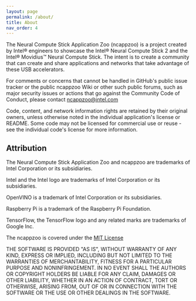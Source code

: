 ```yaml
---
layout: page
permalink: /about/
title: About
nav_order: 4
---
```


The Neural Compute Stick Application Zoo (ncappzoo) is a project created by Intel&reg; engineers to showcase the Intel&reg; Neural Compute Stick 2 and the Intel&reg; Movidius&trade; Neural Compute Stick. The intent is to create a community that can create and share applications and networks that take advantage of these USB accelerators. 

For comments or concerns that cannot be handled in GitHub's public issue tracker or the public ncappzoo Wiki or other such public forums, such as major security issues or actions that go against the Community Code of Conduct, please contact [ncappzoo@intel.com](mailto:ncappzoo@intel.com)

Code, content, and network information rights are retained by their original owners, unless otherwise noted in the individual application's license or README. Some code may not be licensed for commercial use or reuse - see the individual code's license for more information.

## Attribution

The Neural Compute Stick Application Zoo and ncappzoo are trademarks of Intel Corporation or its subsidiaries.

Intel and the Intel logo are trademarks of Intel Corporation or its subsidiaries.

OpenVINO is a trademark of Intel Corporation or its subsidiaries.

Raspberry Pi is a trademark of the Raspberry Pi Foundation.

TensorFlow, the TensorFlow logo and any related marks are trademarks of Google Inc.

The ncappzoo is covered under the [MIT License](https://opensource.org/licenses/MIT)

THE SOFTWARE IS PROVIDED "AS IS", WITHOUT WARRANTY OF ANY KIND,
EXPRESS OR IMPLIED, INCLUDING BUT NOT LIMITED TO THE WARRANTIES OF
MERCHANTABILITY, FITNESS FOR A PARTICULAR PURPOSE AND
NONINFRINGEMENT. IN NO EVENT SHALL THE AUTHORS OR COPYRIGHT HOLDERS BE
LIABLE FOR ANY CLAIM, DAMAGES OR OTHER LIABILITY, WHETHER IN AN ACTION
OF CONTRACT, TORT OR OTHERWISE, ARISING FROM, OUT OF OR IN CONNECTION
WITH THE SOFTWARE OR THE USE OR OTHER DEALINGS IN THE SOFTWARE.